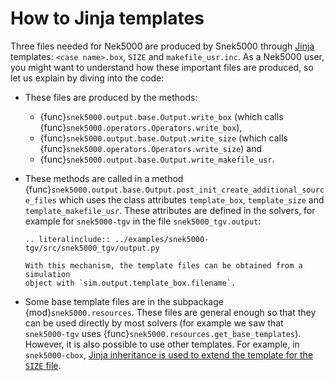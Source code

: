 # How to Jinja templates

Three files needed for Nek5000 are produced by Snek5000 through [Jinja] templates:
`<case name>.box`, `SIZE` and `makefile_usr.inc`. As a Nek5000 user, you might want to
understand how these important files are produced, so let us explain by diving into the
code:

- These files are produced by the methods:

  - {func}`snek5000.output.base.Output.write_box` (which calls
    {func}`snek5000.operators.Operators.write_box`),
  - {func}`snek5000.output.base.Output.write_size` (which calls
    {func}`snek5000.operators.Operators.write_size`) and
  - {func}`snek5000.output.base.Output.write_makefile_usr`.

- These methods are called in a method
  {func}`snek5000.output.base.Output.post_init_create_additional_source_files` which
  uses the class attributes `template_box`, `template_size` and `template_makefile_usr`.
  These attributes are defined in the solvers, for example for `snek5000-tgv` in the
  file `snek5000_tgv.output`:

  ```{eval-rst}
  .. literalinclude:: ../examples/snek5000-tgv/src/snek5000_tgv/output.py
  ```

  ```{note}
  With this mechanism, the template files can be obtained from a simulation
  object with `sim.output.template_box.filename`.
  ```

- Some base template files are in the subpackage {mod}`snek5000.resources`. These files
  are general enough so that they can be used directly by most solvers (for example we
  saw that `snek5000-tgv` uses {func}`snek5000.resources.get_base_templates`). However,
  it is also possible to use other templates. For example, in `snek5000-cbox`,
  [Jinja inheritance is used to extend the template for the `SIZE` file](https://github.com/snek5000/snek5000-cbox/tree/main/src/snek5000_cbox/templates).

[jinja]: https://jinja.palletsprojects.com
